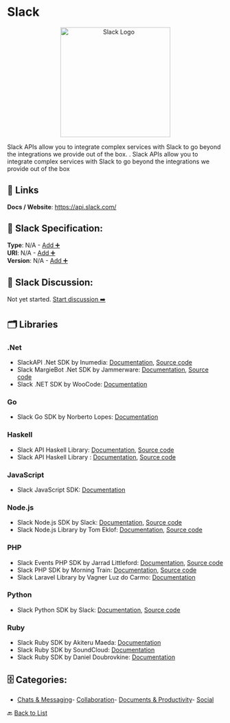# Slack
<p align="center">
    <img width="256" src="https://raw.githubusercontent.com/apis-list/apis-list/main/apis/slack/logo_256x256.png" alt="Slack Logo"/>
</p>
Slack APIs allow you to integrate complex services with Slack to go beyond the integrations we provide out of the box. . Slack APIs allow you to integrate complex services with Slack to go beyond the integrations we provide out of the box

##  🔗 Links
**Docs / Website**: https://api.slack.com/

## 🧬 Slack Specification:
**Type**: N/A - [Add ➕](https://github.com/apis-list/apis-list/edit/main/apis.yaml#L17743)  
**URI**: N/A - [Add ➕](https://github.com/apis-list/apis-list/edit/main/apis.yaml#L17743)  
**Version**: N/A - [Add ➕](https://github.com/apis-list/apis-list/edit/main/apis.yaml#L17743)

## 💬 Slack Discussion:
Not yet started. [Start discussion ➡️](https://github.com/apis-list/apis-list/discussions/new)

## 🗂️ Libraries
### .Net
- SlackAPI .Net SDK by Inumedia: [Documentation](https://github.com/Inumedia/SlackAPI/blob/master/README.md), [Source code](https://github.com/Inumedia/SlackAPI)
- Slack MargieBot .Net SDK by Jammerware: [Documentation](https://github.com/jammerware/margiebot/blob/master/README.md), [Source code](https://github.com/jammerware/margiebot)
- Slack .NET SDK by WooCode: [Documentation](https://github.com/WooCode/WooCode.Slack)
### Go
- Slack Go SDK by Norberto Lopes: [Documentation](https://github.com/nlopes/slack)
### Haskell
- Slack API Haskell Library: [Documentation](https://api.slack.com/web), [Source code](https://hackage.haskell.org/package/slack-api-0.1)
- Slack API Haskell Library : [Documentation](https://hackage.haskell.org/package/slack), [Source code](https://hackage.haskell.org/package/slack)
### JavaScript
- Slack JavaScript SDK: [Documentation](https://www.npmjs.com/package/slack-api)
### Node.js
- Slack Node.js SDK by Slack: [Documentation](https://slackapi.github.io/node-slack-sdk/), [Source code](https://github.com/slackapi/node-slack-sdk)
- Slack Node.js Library by Tom Eklof: [Documentation](https://www.npmjs.com/package/hubot-slack-api), [Source code](https://github.com/ORBAT/hubot-slack-api)
### PHP
- Slack Events PHP SDK by Jarrad Littleford: [Documentation](https://packagist.org/packages/suspectdoubloon/slack-api), [Source code](https://github.com/suspectdoubloon/slack-api)
- Slack PHP SDK by Morning Train: [Documentation](https://packagist.org/packages/morningtrain/slack-api), [Source code](https://github.com/Morning-Train/slack-api)
- Slack Laravel Library by Vagner Luz do Carmo: [Documentation](https://github.com/vluzrmos/laravel-slack-api)
### Python
- Slack Python SDK by Slack: [Documentation](http://slackapi.github.io/python-slackclient/), [Source code](https://github.com/slackapi/python-slackclient)
### Ruby
- Slack Ruby SDK by Akiteru Maeda: [Documentation](https://github.com/aki017/slack-ruby-gem)
- Slack Ruby SDK by SoundCloud: [Documentation](https://github.com/soundcloud/slack-ruby-gem)
- Slack Ruby SDK by Daniel Doubrovkine: [Documentation](https://github.com/dblock/slack-ruby-client)


## 🗄️ Categories:
- [Chats & Messaging](https://github.com/apis-list/apis-list#chats--messaging-)- [Collaboration](https://github.com/apis-list/apis-list#collaboration-)- [Documents & Productivity](https://github.com/apis-list/apis-list#documents--productivity-)- [Social](https://github.com/apis-list/apis-list#social-)

🔙  [Back to List](https://github.com/apis-list/apis-list)
